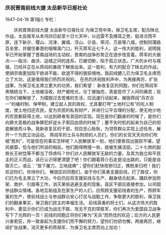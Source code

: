 ### 庆祝晋南前线大捷  太岳新华日报社论

1947-04-18
第1版()
专栏：

　　庆祝晋南前线大捷
    太岳新华日报社论
    为保卫党中央，保卫毛主席，配合陕北作战，太岳我军从本月四日起至十日七天中，以迅雷不及掩耳之势，挺进汾西平原，连下新＠、稷山、河津、翼城、浮山、＠县、荣河、万泉等八城，控制同蒲路百余里，并握住秦晋的咽喉禹门口，歼灭蒋军近七千人，这一伟大的胜利，说明我军已开始掌握了晋南战场的主动权，晋南的战争形势正在逐步改变着。蒋军的大据点——临汾、曲沃、运城之间的连系，已被切断，陷于孤立状态。广大的乡村与城镇，已经并正在从蒋阎的暴政下解放出来。这一胜利，有力的配合了陕北的作战，使胡宗南更加陷于欲进不能、欲退不得的狼狈境地。我前线健儿已为保卫毛主席而立了大功，这是值得我们热烈庆祝的。
    在热烈庆祝胜利声中，为再接再厉、扩张战果，为保卫毛主席立更大的功劳，我们希望：
    新收复区的同胞，你们在蒋阎军黑暗统治下，土地被没收，财产被抢光，壮丁被抽完，真是尝尽了人间的痛苦；现在你们被解放了，为摆脱过去苦难的生活，应迅速行动起来，摧毁蒋阎“兵农合一”的编村制、保甲制，建立起人民的政权，尤其要打垮“土地村公有”的吃人制度，使土地归还农民，变为农民的私有财产，并进行公平合理的分配，使无地少地的农民都获得土地，以达到耕者有其田的实现。现在是你们翻身的时候了，是你们向罪大恶极的战争罪犯奸逆头子索回血债的时候了；要不失时机的起来为自己的彻底解放而斗争。我新收复区的干部，则应忠心耿耿，为领导群众实现上述任务，展开一个为民立功运动。
    蒋阎军的士兵与附顽的人员们，你们的长官天天向你们吹嘘“胜利”，可是现在的事实怎样呢？人民解放军一到，他们便表现出狼狈不堪，望风披靡，恰与他们所说的相反。他们跑得稍慢一些，就被生擒活捉。二十七旅的副旅长王树忱等不都当了俘虏吗？你们对人民解放军无敌的力量，及其为独立和平民主的正义而战，该已认识得更清楚了吧！你们跟着蒋介石走是没出路的，只能是自取灭亡。语云：“放下屠刀，立地成佛”；望你们赶快改邪归正，携枪来归吧！我们欢迎你们，优待你们。
    解放区的同胞们，由于你们英勇支援前线，打了胜仗，你们已为毛主席立了大功，今后仍应将支援前线与生产、翻身结合起来，踊跃参加担架、救护、引路等工作，消灭某些逃避支差的现象。县区干部应直接参加，以巩固参战群众情绪。各地互助组及在家生产的人们，应照顾支援前线者的生产，照顾军属的生产，使前线战士与参战群众安心打仗与战勤工作，争取更大的胜利，保卫我们的翻身果实，保卫我们民主的幸福生活。
    前线英勇的将士们，从这次伟大的胜利中，更显示你们已成为战无不胜、攻无不克的常胜军，你们再次为爱国自卫战争写下了光辉的一页！前线的同胞正将你们奉为“天兵”而热忱的欢迎；后方的人民更兴奋若狂，并一致奋起为支援你们而不懈的努力，望你们勿骄勿懈，再接再厉，继续扩张战果，消灭更多的蒋胡军，为保卫毛主席而功上加功！

